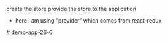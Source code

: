 create the store 
provide the store to the application 
 - here i am using "provider" which comes from react-redux 

#   d e m o - a p p - 2 6 - 6  
 